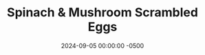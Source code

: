 ---
layout: post
title:  "Spinach & Mushroom Scrambled Eggs"
date:   2024-09-05 00:00:00 -0500
categories:
- Recipes
- Breakfast
permalink: /recipes/spinach-mushroom-scrambled-eggs
image: /assets/Food/Breakfast/Spinach Mushroom/spinach-mushroom-feta.jpg
ing: spinachmushroom-ing
facts: spinachmushroom-facts
section1: Veggies
start2: Chili powder
section2: Spices
start3: Egg
section3: Eggs
start4: Lemon juice
section4: At the End
start5: 
section5: 
Prep: 5
Rest: 
Cook: 20
Source1: 
Source2: 
whisk: https://s.samsungfood.com/khWFi
tags: 
- eggs
- whole egg
- egg yolk
- egg whites
- liquid egg whites
- vegetables
- veggies
- spinach
- frozen chopped spinach
- frozen spinach
- scrambled eggs
- cumin
- paprika
- mushrooms
- white mushrooms
- feta cheese
- crumbled feta
Description: Did you know that you can meal prep eggs? Yup, breakfast meal prep isn't reserved for just overnights oats or yogurt. This batch of food makes 4 servings, and is a good source of protein and vegetables in the morning
Instructions: 
- Preheat a 12" nonstick pan over medium heat with olive oil<br><br>

- Wash your mushrooms, and add to a food processor. Pulse, mix, and repeat until the mushrooms are finely chopped. Don't forget to stop and mix, or they'll be over-blended and watery. I like to use my food processor to finely chop my mushrooms as I don't like the texture of larger pieces, but you can use a knife and cutting board for larger chunks if you desire<br><br>
- <center><img src="/assets/Food/Breakfast/Spinach Mushroom/spinach-mushroom-mushrooms.jpg" alt="" class="instruction-image"></center><br>

- Add mushrooms and spinach to your pan with all your spices - chili powder, paprika, garlic powder, onion powder, cumin, pepper, and salt. Mix, cover, and cook over medium heat until the water has cooked out, about 10 minutes<br><br>
- <center><img src="/assets/Food/Breakfast/Spinach Mushroom/spinach-mushroom-veggies.jpg" alt="" class="instruction-image"></center><br>

- Lower the burner to medium low, and take the pan off the heat. Add your eggs and egg whites, and combine together with a wooden spoon<br><br>

- Return the pan to the heat, and cook over medium low with frequent stirring until just fully cooked. Remove from heat, and mix in lemon juice and minced garlic<br><br>
- <center><img src="/assets/Food/Breakfast/Spinach Mushroom/spinach-mushroom-eggs.jpg" alt="" class="instruction-image"></center><br>

- Divide your eggs into 4 containers, and top with each with 1/4 of your feta<br><br>

- To reheat, cover with a damp paper towel, and microwave on high for 2-3 minutes
---